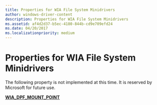 ```yaml
---
title: Properties for WIA File System Minidrivers
author: windows-driver-content
description: Properties for WIA File System Minidrivers
ms.assetid: af4d2d37-b5ec-4180-844b-cd9e709efd24
ms.date: 04/20/2017
ms.localizationpriority: medium
---
```


# Properties for WIA File System Minidrivers





The following property is not implemented at this time. It is reserved by Microsoft for future use.

[**WIA\_DPF\_MOUNT\_POINT**](https://msdn.microsoft.com/library/windows/hardware/ff551372)

 

 




